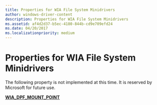 ```yaml
---
title: Properties for WIA File System Minidrivers
author: windows-driver-content
description: Properties for WIA File System Minidrivers
ms.assetid: af4d2d37-b5ec-4180-844b-cd9e709efd24
ms.date: 04/20/2017
ms.localizationpriority: medium
---
```


# Properties for WIA File System Minidrivers





The following property is not implemented at this time. It is reserved by Microsoft for future use.

[**WIA\_DPF\_MOUNT\_POINT**](https://msdn.microsoft.com/library/windows/hardware/ff551372)

 

 




